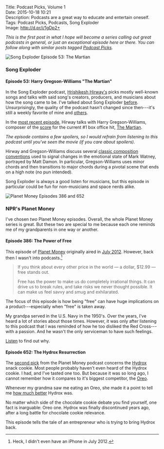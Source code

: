 Title: Podcast Picks, Volume 1  
Date: 2015-10-18 10:21  
Description: Podcasts are a great way to educate and entertain oneself. 
Tags: Podcast Picks, Podcasts, Song Exploder  
Image: http://d.pr/i/1gDp2+  

<p><em class="topStory">This is the first post in what I hope will become a series calling out great podcasts in general, or just an exceptional episode here or there. You can follow along with similar posts tagged <a href="/tags/Podcast%20Picks" title="Posts tagged 'Podcast Picks'">Podcast Picks</a>.</em></p>

![Song Exploder Episode 53: The Martian][d]

### Song Exploder 

#### Episode 53: Harry Gregson-Williams "The Martian"

In the Song Exploder podcast, [Hrishikesh Hirway's][twitter] picks mostly well-known songs and talks with said song's creators, producers, and musicians about how the song came to be. I've talked about Song Exploder [before][theoveranalyzed 2]. Unsurprisingly, the quality of the podcast hasn't changed since then---it's still a weekly favorite of mine and [others][theguardian].

In the [most recent episode][overcast], Hirway talks with Harry Gregson-Williams, composer of the [score][apple] for the current #1 box office hit, [The Martian][imdb].

*The episode contains a few spoilers, so I would refrain from listening to this podcast until you've seen the movie (if you care about spoilers).*

Hirway and Gregson-Williams discuss several [classic composition conventions][ncbi] used to signal changes in the emotional state of Mark Watney, portrayed by Matt Damon. In particular, Gregson-Williams uses minor chords and then transitions to major chords during a pivotal scene that ends on a high note (no pun intended). 

Song Exploder is always a good listen for musicians, but this episode in particular could be fun for non-musicians and space nerds alike.

![Planet Money Episodes 386 and 652](http://d.pr/i/1k87U+ "Planet Money Episodes 386 and 652")

### NPR's Planet Money

I've chosen *two* Planet Money episodes. Overall, the whole Planet Money series is great. But these two are special to me because each one reminds me of my grandparents in one way or another.

#### Episode 386: The Power of Free

This episode of [Planet Money][overcast 2] originally aired in [July 2012][npr]. However, back then I wasn't into podcasts.[^heck]

> If you think about every other price in the world — a dollar, $12.99 — free stands out.
>
> Free has the power to make us do completely irrational things. It can drive us to break rules, and take risks we never thought possible. It can make us feel savvy and smug and exhilarated.

The focus of this episode is how being "free" can have huge implications on a product---especially when "free" is taken away.

My grandpa served in the U.S. Navy in the 1950's. Over the years, I've heard a lot of stories about those times. However, it was only after listening to this podcast that I was reminded of how he too disliked the Red Cross---with a passion. And he wasn't the only serviceman to have such feelings. 

[Listen][overcast 2] to find out why.

#### Episode 652: The Hydrox Resurrection

The [second pick][overcast 3] from the Planet Money podcast concerns the [Hydrox][wikipedia] snack cookie. Most people probably haven't even heard of the Hydrox cookie. I had, and I've tasted one too. But because it was so long ago, I cannot remember how it compares to it's biggest competitor, the [Oreo][wikipedia 2].

Whenever my grandma saw me eating an Oreo, she made it a point to tell me [how much better][youtube] Hydrox was.

No matter which side of the chocolate cookie debate you find yourself, one fact is inarguable: Oreo one. Hydrox was finally discontinued years ago, after a long battle for chocolate cookie relevance.

This episode tells the tale of an entrepreneur who is trying to bring Hydrox back.

[^heck]: Heck, I didn't even have an iPhone in July 2012.

[apple]: https://itunes.apple.com/au/album/martian-original-motion-picture/id1043613134?at=1l3vx9s "'The Martian' Original Motion Picture Soundtrack on iTunes"
[d]: http://d.pr/i/1gDp2+ "Song Exploder Episode 53: The Martian"
[imdb]: http://www.imdb.com/title/tt3659388/ "'The Martian' on IMDB"
[ncbi]: http://www.ncbi.nlm.nih.gov/pubmed/16597801 "PubMed: 'Emotion processing of major, minor, and dissonant chords: a functional magnetic resonance imaging study.'"
[npr]: http://www.npr.org/sections/money/2012/07/13/156723516/episode-386-the-cost-of-free-doughnuts "Planet Money podcast episode 386"
[overcast]: https://overcast.fm/+BbKMAcKe0 "Overcast link to the Song Exploder podcast, episode 53"
[overcast 2]: https://overcast.fm/+BP59TVNE8 "Overcast link to the Planet Money podcast, episode 386"
[overcast 3]: https://overcast.fm/+BP59aZvZ8 "Overcast link to the Planet Money podcast, episode 652"
[songexploder]: http://songexploder.net/the-martian "Song Exploder: The Martian"
[theguardian]: http://www.theguardian.com/culture/2015/aug/06/ong-exploder-podcast-stories-behind-music "The Guardian: Song Exploder"
[theoveranalyzed 2]: /2015/5/7/song-exploder-podcast-house-of-cards-and-downton-abbey "Song Exploder Podcast: House of Cards and Downton Abbey"
[twitter]: https://twitter.com/HrishiHirway "Hrishikesh Hirway on Twitter"
[wikipedia]: https://en.wikipedia.org/wiki/Hydrox "Wikipedia: Hydrox cookie"
[wikipedia 2]: https://en.wikipedia.org/wiki/Oreo "Wikipedia: Oreo cookie"
[youtube]: https://www.youtube.com/watch?v=X1F5TJdDh5k "WSJ: Hydrox vs. Oreo"
